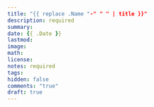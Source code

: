 ```yaml
---
title: "{{ replace .Name "-" " " | title }}"
description: required
summary: 
date: {{ .Date }}
lastmod:
image: 
math: 
license: 
notes: required
tags:
hidden: false
comments: "true"
draft: true
---
```







